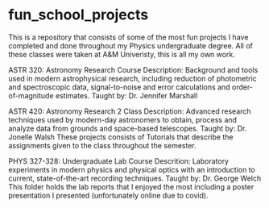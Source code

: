 # fun_school_projects
This is a repository that consists of some of the most fun projects I have completed and done throughout my Physics undergraduate degree. All of these classes were taken at A&M Univeristy, this is all my own work.

ASTR 320: Astronomy Research
Course Description: Background and tools used in modern astrophysical research, including reduction of photometric and spectroscopic data, signal-to-noise and error calculations and order-of-magnitude estimates. 
Taught by: Dr. Jennifer Marshall


ASTR 420: Astronomy Research 2
Class Description: Advanced research techniques used by modern-day astronomers to obtain, process and analyze data from grounds and space-based telescopes. 
Taught by: Dr. Jonelle Walsh
These projects consists of Tutorials that describe the assignments given to the class throughout the semester. 

PHYS 327-328: Undergraduate Lab 
Course Descrition: Laboratory experiments in modern physics and physical optics with an introduction to current, state-of-the-art recording techniques. 
Taught by: Dr. George Welch
This folder holds the lab reports that I enjoyed the most including a poster presentation I presented (unfortunately online due to covid).
